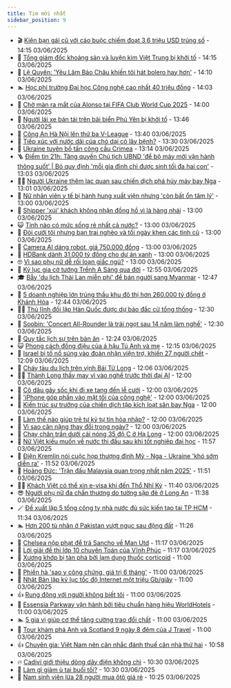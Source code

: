 ```yaml
---
title: Tim mới nhất
sidebar_position: 9
---
```


<!-- vnexpress-tin-moi-nhat:START -->
- 🎬 [Kiện bạn gái cũ với cáo buộc chiếm đoạt 3,6 triệu USD trúng số](https://vnexpress.net/kien-ban-gai-cu-voi-cao-buoc-chiem-doat-3-6-trieu-usd-trung-so-4894124.html) - 14:15 03/06/2025
- 🐎 [Tổng giám đốc khoáng sản và luyện kim Việt Trung bị khởi tố](https://vnexpress.net/tong-giam-doc-khoang-san-va-luyen-kim-viet-trung-bi-khoi-to-4894164.html) - 14:15 03/06/2025
- 🦍 [Lệ Quyên: &#39;Yêu Lâm Bảo Châu khiến tôi hát bolero hay hơn&#39;](https://vnexpress.net/le-quyen-yeu-lam-bao-chau-khien-toi-hat-bolero-hay-hon-4894126.html) - 14:10 03/06/2025
- 🏊 [Học phí trường Đại học Công nghệ cao nhất 40 triệu đồng](https://vnexpress.net/hoc-phi-dai-hoc-cong-nghe-nam-2025-2026-4894143.html) - 14:03 03/06/2025
- 🎊 [Chờ màn ra mắt của Alonso tại FIFA Club World Cup 2025](https://vnexpress.net/cho-man-ra-mat-cua-alonso-tai-fifa-club-world-cup-2025-4894151.html) - 14:00 03/06/2025
- 🎃 [Người lái xe bán tải trên bãi biển Phú Yên bị khởi tố](https://vnexpress.net/nguoi-lai-xe-ban-tai-tren-bai-bien-phu-yen-bi-khoi-to-4894160.html) - 13:46 03/06/2025
- 🧰 [Công An Hà Nội lên thứ ba V-League](https://vnexpress.net/cong-an-ha-noi-len-thu-ba-v-league-4894158.html) - 13:40 03/06/2025
- 🔭 [Tiếp xúc với nước dãi của chó dại có lây bệnh?](https://vnexpress.net/tiep-xuc-voi-nuoc-dai-cua-cho-dai-co-lay-benh-4894159.html) - 13:30 03/06/2025
- 🫶 [Ukraine tuyên bố tấn công cầu Crimea](https://vnexpress.net/ukraine-tuyen-bo-tan-cong-cau-crimea-4894152.html) - 13:14 03/06/2025
- 🪜 [Điểm tin 21h: Tăng quyền Chủ tịch UBND &#39;để bộ máy mới vận hành thông suốt&#39; | Bỏ quy định &#39;mỗi gia đình chỉ được sinh tối đa hai con&#39;](https://vnexpress.net/diem-tin-21h-tang-quyen-chu-tich-ubnd-de-bo-may-moi-van-hanh-thong-suot-bo-quy-dinh-moi-gia-dinh-chi-duoc-sinh-toi-da-hai-con-4894154.html) - 13:03 03/06/2025
- 👨‍🏫 [Người Ukraine thêm lạc quan sau chiến dịch phá hủy máy bay Nga](https://vnexpress.net/nguoi-ukraine-them-lac-quan-sau-chien-dich-pha-huy-may-bay-nga-4893748.html) - 13:01 03/06/2025
- 🎊 [Nữ nhân viên y tế bị hành hung xuất viện nhưng &#39;còn bất ổn tâm lý&#39;](https://vnexpress.net/nu-nhan-vien-y-te-bi-hanh-hung-xuat-vien-nhung-con-bat-on-tam-ly-4894142.html) - 13:00 03/06/2025
- 🎊 [Shipper &#39;xúi&#39;  khách không nhận đồng hồ vì là hàng nhái](https://vnexpress.net/shipper-xui-khach-khong-nhan-dong-ho-vi-la-hang-nhai-4894043.html) - 13:00 03/06/2025
- 😺 [Tỉnh nào có mức sống rẻ nhất cả nước?](https://vnexpress.net/tinh-nao-co-muc-song-re-nhat-ca-nuoc-4893975.html) - 13:00 03/06/2025
- 🐘 [Đòi cưới tôi nhưng bạn trai nghèo và tối ngày khen các tình cũ](https://vnexpress.net/doi-cuoi-toi-nhung-ban-trai-ngheo-va-toi-ngay-khen-cac-tinh-cu-4893958.html) - 13:00 03/06/2025
- 🌁 [Camera AI dáng robot, giá 750.000 đồng](https://vnexpress.net/camera-ai-dang-robot-gia-750-000-dong-4893684.html) - 13:00 03/06/2025
- 🐲 [HDBank dành 31.000 tỷ đồng cho dự án xanh](https://vnexpress.net/hdbank-danh-31-000-ty-dong-cho-du-an-xanh-4894153.html) - 13:00 03/06/2025
- 🤓 [Vì sao phụ nữ dễ rối loạn giấc ngủ?](https://vnexpress.net/vi-sao-phu-nu-de-roi-loan-giac-ngu-4893857.html) - 13:00 03/06/2025
- 💪 [Kỷ lục gia cờ tướng Trềnh A Sáng qua đời](https://vnexpress.net/ky-luc-gia-co-tuong-trenh-a-sang-qua-doi-4894150.html) - 12:55 03/06/2025
- 🎓 [Bẫy &#39;du lịch Thái Lan miễn phí&#39; để bán người sang Myanmar](https://vnexpress.net/bay-du-lich-thai-lan-mien-phi-de-ban-nguoi-sang-myanmar-4894130.html) - 12:47 03/06/2025
- 🫣 [5 doanh nghiệp lớn trúng thầu khu đô thị hơn 260.000 tỷ đồng ở Khánh Hòa](https://vnexpress.net/5-doanh-nghiep-lon-trung-thau-khu-do-thi-hon-260-000-ty-dong-o-khanh-hoa-4894054.html) - 12:44 03/06/2025
- 🧑‍💻 [Thủ lĩnh đối lập Hàn Quốc được dự báo đắc cử tổng thống](https://vnexpress.net/thu-linh-doi-lap-han-quoc-duoc-du-bao-dac-cu-tong-thong-4894149.html) - 12:30 03/06/2025
- 🐲 [Soobin: &#39;Concert All-Rounder là trái ngọt sau 14 năm làm nghề&#39;](https://vnexpress.net/soobin-concert-all-rounder-la-trai-ngot-sau-14-nam-lam-nghe-4893637.html) - 12:30 03/06/2025
- 🌝 [Quy tắc lịch sự trên bàn ăn](https://vnexpress.net/quy-tac-lich-su-tren-ban-an-4893628.html) - 12:24 03/06/2025
- 😺 [Phong cách đồng điệu của á hậu Tú Anh và mẹ](https://vnexpress.net/phong-cach-dong-dieu-cua-a-hau-tu-anh-va-me-4892512.html) - 12:15 03/06/2025
- 🐎 [Israel bị tố nổ súng vào đoàn nhận viện trợ, khiến 27 người chết](https://vnexpress.net/israel-bi-to-no-sung-vao-doan-nhan-vien-tro-khien-27-nguoi-chet-4894045.html) - 12:09 03/06/2025
- 🎡 [Cháy tàu du lịch trên vịnh Bái Tử Long](https://vnexpress.net/chay-tau-du-lich-tren-vinh-bai-tu-long-4894148.html) - 12:06 03/06/2025
- 👨‍🏫 [Thành Long thấy may vì vào nghề trước thời đại AI](https://vnexpress.net/thanh-long-thay-may-vi-vao-nghe-truoc-thoi-dai-ai-4893939.html) - 12:00 03/06/2025
- 🦆 [Cô dâu gây sốc khi đi xe tang đến lễ cưới](https://vnexpress.net/co-dau-gay-soc-khi-di-xe-tang-den-le-cuoi-4893904.html) - 12:00 03/06/2025
- 🚦 [&#39;iPhone góp phần vào mặt tối của công nghệ&#39;](https://vnexpress.net/iphone-gop-phan-vao-mat-toi-cua-cong-nghe-4893674.html) - 12:00 03/06/2025
- 💫 [Kiến trúc sư trưởng của chiến dịch tập kích loạt sân bay Nga](https://vnexpress.net/kien-truc-su-truong-cua-chien-dich-tap-kich-loat-san-bay-nga-4893510.html) - 12:00 03/06/2025
- 🎉 [Làm thế nào giúp trẻ tự kỷ tự tin hòa nhập?](https://vnexpress.net/lam-the-nao-giup-tre-tu-ky-tu-tin-hoa-nhap-4893977.html) - 12:00 03/06/2025
- 🌋 [Vì sao cân nặng thay đổi trong ngày?](https://vnexpress.net/vi-sao-can-nang-thay-doi-trong-ngay-4893804.html) - 12:00 03/06/2025
- 🤖 [Chạy chân trần dưới cái nóng 35 độ C ở Hạ Long](https://vnexpress.net/chay-chan-tran-duoi-cai-nong-35-do-c-o-ha-long-4893795.html) - 12:00 03/06/2025
- 🦏 [Nữ Việt kiều muốn về nước thi đấu sau khi tốt nghiệp đại học](https://vnexpress.net/nu-viet-kieu-muon-ve-nuoc-thi-dau-sau-khi-tot-nghiep-dai-hoc-4894129.html) - 11:57 03/06/2025
- 🦩 [Điện Kremlin nói cuộc họp thượng đỉnh Mỹ - Nga - Ukraine &#39;khó sớm diễn ra&#39;](https://vnexpress.net/dien-kremlin-noi-cuoc-hop-thuong-dinh-my-nga-ukraine-kho-som-dien-ra-4894139.html) - 11:52 03/06/2025
- 👺 [Hoàng Đức: &#39;Trận đấu Malaysia quan trọng nhất năm 2025&#39;](https://vnexpress.net/hoang-duc-tran-dau-malaysia-quan-trong-nhat-nam-2025-4894141.html) - 11:51 03/06/2025
- 🧑‍🏫 [Khách Việt có thể xin e-visa khi đến Thổ Nhĩ Kỳ](https://vnexpress.net/khach-viet-co-the-xin-e-visa-khi-den-tho-nhi-ky-4894112.html) - 11:40 03/06/2025
- 😎 [Người phụ nữ đa chấn thương do tường sập đè ở Long An](https://vnexpress.net/nguoi-phu-nu-da-chan-thuong-do-tuong-sap-de-o-long-an-4894136.html) - 11:38 03/06/2025
- 🪄 [Đề xuất lập 5 tổng công ty nhà nước đủ sức kiến tạo tại TP HCM](https://vnexpress.net/de-xuat-lap-5-tong-cong-ty-nha-nuoc-du-suc-kien-tao-tai-tp-hcm-4894011.html) - 11:34 03/06/2025
- 🏊 [Hơn 200 tù nhân ở Pakistan vượt ngục sau động đất](https://vnexpress.net/hon-200-tu-nhan-o-pakistan-vuot-nguc-sau-dong-dat-4894042.html) - 11:26 03/06/2025
- 💃 [Chelsea nộp phạt để trả Sancho về Man Utd](https://vnexpress.net/chelsea-nop-phat-de-tra-sancho-ve-man-utd-4894127.html) - 11:17 03/06/2025
- 🦆 [Lời giải đề thi lớp 10 chuyên Toán của Vĩnh Phúc](https://vnexpress.net/dap-an-de-thi-lop-10-chuyen-toan-truong-chuyen-vinh-phuc-nam-2025-4894138.html) - 11:17 03/06/2025
- 🎊 [Xương khớp bị tàn phá bởi lạm dụng thuốc corticoid](https://vnexpress.net/xuong-khop-bi-tan-pha-boi-lam-dung-thuoc-corticoid-4894034.html) - 11:00 03/06/2025
- 👺 [Phiền hà &#39;sao y công chứng, giá trị 6 tháng&#39;](https://vnexpress.net/cong-chung-tphcm-ha-noi-sao-bat-ban-cong-chung-khong-qua-6-thang-4893853.html) - 11:00 03/06/2025
- 🎡 [Nhật Bản lập kỷ lục tốc độ Internet một triệu Gb/giây](https://vnexpress.net/nhat-ban-lap-ky-luc-toc-do-internet-mot-trieu-gb-giay-4893634.html) - 11:00 03/06/2025
- 👍 [Rung động với người không biết tôi](https://vnexpress.net/rung-dong-voi-nguoi-khong-biet-toi-4893590.html) - 11:00 03/06/2025
- 🐎 [Essensia Parkway vận hành bởi tiêu chuẩn hàng hiệu WorldHotels](https://vnexpress.net/essensia-parkway-van-hanh-boi-tieu-chuan-hang-hieu-worldhotels-4894118.html) - 11:00 03/06/2025
- 🏊 [5 gia vị giúp cơ thể tăng cường trao đổi chất](https://vnexpress.net/5-gia-vi-giup-co-the-tang-cuong-trao-doi-chat-4893815.html) - 11:00 03/06/2025
- 🦩 [Tour khám phá Anh và Scotland 9 ngày 8 đêm của J Travel](https://vnexpress.net/tour-kham-pha-anh-va-scotland-9-ngay-8-dem-cua-j-travel-4893616.html) - 11:00 03/06/2025
- 👍 [Chuyên gia: Việt Nam nên cân nhắc đánh thuế căn nhà thứ hai](https://vnexpress.net/chuyen-gia-viet-nam-nen-can-nhac-danh-thue-can-nha-thu-hai-4893968.html) - 10:58 03/06/2025
- 🔥 [Cadivi giới thiệu dòng dây điện không chì](https://vnexpress.net/cadivi-gioi-thieu-dong-day-dien-khong-chi-4894114.html) - 10:30 03/06/2025
- 💄 [Làm gì giảm ù tai buổi tối?](https://vnexpress.net/lam-gi-giam-u-tai-buoi-toi-4893967.html) - 10:30 03/06/2025
- 🤡 [Nam sinh viên lừa 28 người mua ôtô giá rẻ](https://vnexpress.net/nam-sinh-vien-lua-28-nguoi-mua-oto-gia-re-4894027.html) - 10:25 03/06/2025<!-- vnexpress-tin-moi-nhat:END -->
